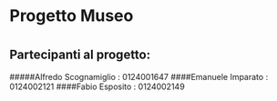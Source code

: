 # Progetto Museo
#
## Partecipanti al progetto:
#####Alfredo Scognamiglio : 0124001647
####Emanuele Imparato : 0124002121
####Fabio Esposito : 0124002149
